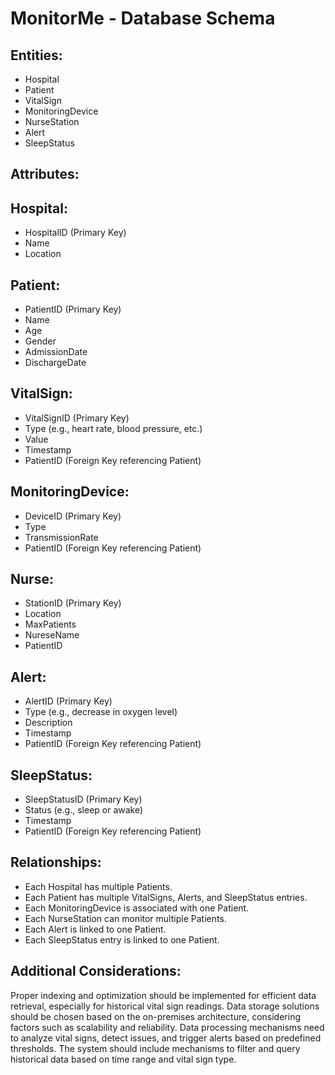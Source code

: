 # MonitorMe - Database Schema

## Entities:

- Hospital
- Patient
- VitalSign
- MonitoringDevice
- NurseStation
- Alert
- SleepStatus

## Attributes:

## Hospital:

- HospitalID (Primary Key)
- Name
- Location

## Patient:

- PatientID (Primary Key)
- Name
- Age
- Gender
- AdmissionDate
- DischargeDate

## VitalSign:

- VitalSignID (Primary Key)
- Type (e.g., heart rate, blood pressure, etc.)
- Value
- Timestamp
- PatientID (Foreign Key referencing Patient)

## MonitoringDevice:

- DeviceID (Primary Key)
- Type
- TransmissionRate
- PatientID (Foreign Key referencing Patient)

## Nurse:

- StationID (Primary Key)
- Location
- MaxPatients
- NureseName
- PatientID

## Alert:

- AlertID (Primary Key)
- Type (e.g., decrease in oxygen level)
- Description
- Timestamp
- PatientID (Foreign Key referencing Patient)

## SleepStatus:

- SleepStatusID (Primary Key)
- Status (e.g., sleep or awake)
- Timestamp
- PatientID (Foreign Key referencing Patient)

## Relationships:

- Each Hospital has multiple Patients.
- Each Patient has multiple VitalSigns, Alerts, and SleepStatus entries.
- Each MonitoringDevice is associated with one Patient.
- Each NurseStation can monitor multiple Patients.
- Each Alert is linked to one Patient.
- Each SleepStatus entry is linked to one Patient.

## Additional Considerations:

Proper indexing and optimization should be implemented for efficient data retrieval, especially for historical vital sign readings.
Data storage solutions should be chosen based on the on-premises architecture, considering factors such as scalability and reliability.
Data processing mechanisms need to analyze vital signs, detect issues, and trigger alerts based on predefined thresholds.
The system should include mechanisms to filter and query historical data based on time range and vital sign type.
